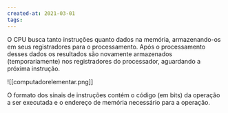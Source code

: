 ```yaml
---
created-at: 2021-03-01
tags:
---
```

O CPU busca tanto instruções quanto dados na memória, armazenando-os em seus registradores para o processamento. Após o processamento desses dados os resultados são novamente armazenados (temporariamente) nos registradores do processador, aguardando a próxima instrução.

![[computadorelementar.png]]

O formato dos sinais de instruções contém o código (em bits) da operação a ser executada e o endereço de memória necessário para a operação.